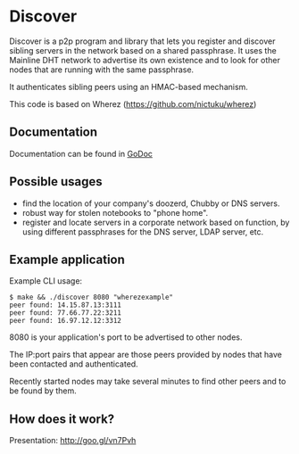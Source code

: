 Discover
========

Discover is a p2p program and library that lets you register
and discover sibling servers in the network based on a shared
passphrase. It uses the Mainline DHT network to advertise its own
existence and to look for other nodes that are running with the same
passphrase.

It authenticates sibling peers using an HMAC-based mechanism.

This code is based on Wherez (https://github.com/nictuku/wherez)

Documentation
-------------

Documentation can be found in [GoDoc][GoDoc]

Possible usages
---------------

- find the location of your company's doozerd, Chubby or DNS servers.
- robust way for stolen notebooks to "phone home".
- register and locate servers in a corporate network based on
function, by using different passphrases for the DNS server, LDAP
server, etc.


Example application
-------------------

Example CLI usage:

    $ make && ./discover 8080 "wherezexample"
    peer found: 14.15.87.13:3111
    peer found: 77.66.77.22:3211
    peer found: 16.97.12.12:3312

8080 is your application's port to be advertised to other nodes.

The IP:port pairs that appear are those peers provided by nodes that have been contacted and authenticated.

Recently started nodes may take several minutes to find other peers and to be found by them.

How does it work?
------------------

Presentation: http://goo.gl/vn7Pvh


[GoDoc]: http://godoc.org/github.com/inercia/discover
